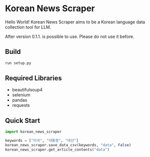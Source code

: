 # Korean News Scraper

Hello World!  Korean News Scraper aims to be a Korean language data collection tool for LLM.

After version 0.1.1. is possible to use. Please do not use it before.


## Build

```bash
run setup.py
```


## Required Libraries

- beautifulsoup4
- selenium
- pandas
- requests


## Quick Start

```python
import korean_news_scraper

keywords = ["미국", "대통령", "대선"]
korean_news_scraper.save_data_csv(keywords, "data", False)
korean_news_scraper.get_article_contents("data")
```